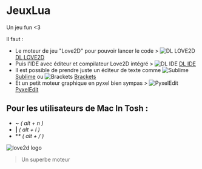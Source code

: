 # JeuxLua
Un jeu fun <3

Il faut :
- Le moteur de jeu "Love2D" pour pouvoir lancer le code > ![DL LOVE2D](https://image.noelshack.com/fichiers/2017/09/1488607934-love-game-0-10.png "Love2D Engine") [DL LOVE2D](https://love2d.org/ "Love2D Engine")
- Puis l'IDE avec éditeur et compilateur Love2D intégré > ![DL IDE](https://image.noelshack.com/fichiers/2017/09/1488608178-zerobrane-logo-square.png "ZEROBRANE") [DL IDE](https://studio.zerobrane.com/ "ZEROBRANE")
- Il est possible de prendre juste un éditeur de texte comme ![Sublime](https://image.noelshack.com/fichiers/2017/09/1488608168-apps-sublime-text-icon.png "sublime text") [Sublime](https://www.sublimetext.com/ "sublime text") ou ![Brackets](https://image.noelshack.com/fichiers/2017/09/1488608172-brackets-icon-svg.png) [Brackets](http://brackets.io/)
- Et un petit moteur graphique en pyxel bien sympas > ![PyxelEdit](https://image.noelshack.com/fichiers/2017/09/1488608187-10479743-54800e7a89c7e.png) [PyxelEdit](http://pyxeledit.com/)

## Pour les utilisateurs de Mac In Tosh :
- **~**  _( alt + n )_
- **|**  _( alt + l )_
- **\**  _( alt + / )_

![love2d logo](https://love2d.org/style/logo.png "love2d logo")
> Un superbe moteur